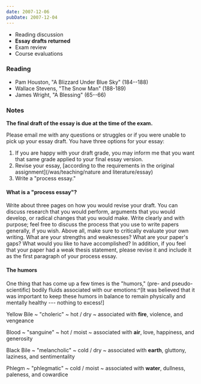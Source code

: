 ```yaml
---
date: 2007-12-06
pubDate: 2007-12-04
---
```


* Reading discussion
* **Essay drafts returned**
* Exam review
* Course evaluations

### Reading

* Pam Houston, "A Blizzard Under Blue Sky" (184--188)
* Wallace Stevens, "The Snow Man" (188-189)
* James Wright, "A Blessing" (65--66)

### Notes

**The final draft of the essay is due at the time of the exam.**

Please email me with any questions or struggles or if you were unable to pick up your essay draft. You have three options for your essay:

1. If you are happy with your draft grade, you may inform me that you want that same grade applied to your final essay version.
2. Revise your essay, [according to the requirements in the original assignment](/was/teaching/nature and literature/essay)
3. Write a "process essay."

#### What is a "process essay"?

Write about three pages on how you would revise your draft. You can discuss research that you would perform, arguments that you would develop, or radical changes that you would make. Write clearly and with purpose; feel free to discuss the process that you use to write papers generally, if you wish. Above all, make sure to critically evaluate your own writing. What are your strengths and weaknesses? What are your paper's gaps? What would you like to have accomplished? In addition, if you feel that your paper had a weak thesis statement, please revise it and include it as the first paragraph of your process essay.

#### The humors

One thing that has come up a few times is the "humors," (pre- and pseudo-scientific) bodily fluids associated with our emotions:^[It was believed that it was important to keep these humors in balance to remain physically and mentally healthy --- nothing to excess!]

Yellow Bile
  ~ "choleric"
  ~ hot / dry
  ~ associated with **fire**, violence, and vengeance

Blood
  ~ "sanguine"
  ~ hot / moist
  ~ associated with **air**, love, happiness, and generosity

Black Bile
  ~ "melancholic"
  ~ cold / dry
  ~ associated with **earth**, gluttony, laziness, and sentimentality

Phlegm
  ~ "phlegmatic"
  ~ cold / moist
  ~ associated with **water**, dullness, paleness, and cowardice
